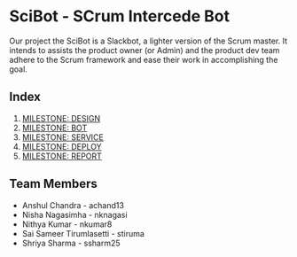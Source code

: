 # SciBot - SCrum Intercede Bot
Our project the SciBot is a Slackbot, a lighter version of the Scrum master. It intends to assists the product owner (or Admin) and the product dev team adhere to the Scrum framework and ease their work in accomplishing the goal.  

## Index
1. [MILESTONE: DESIGN](https://github.com/nithya-kumar/CSC510_F17_Project/blob/master/DESIGN.md)
2. [MILESTONE: BOT](https://github.com/nithya-kumar/CSC510_F17_Project/blob/master/BOT.md)
3. [MILESTONE: SERVICE](https://github.com/nithya-kumar/CSC510_F17_Project/blob/master/SERVICE.md)
4. [MILESTONE: DEPLOY](https://github.com/nithya-kumar/CSC510_F17_Project/blob/master/DEPLOYMENT.md)
5. [MILESTONE: REPORT](https://github.com/nithya-kumar/CSC510_F17_Project/blob/master/REPORT.md)


## Team Members
* Anshul Chandra - achand13
* Nisha Nagasimha - nknagasi
* Nithya Kumar - nkumar8
* Sai Sameer Tirumlasetti - stiruma
* Shriya Sharma - ssharm25
